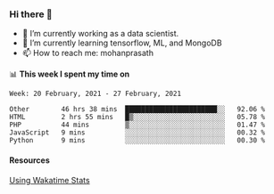### Hi there 👋

- 🔭 I’m currently working as a data scientist.
- 🌱 I’m currently learning tensorflow, ML, and MongoDB
- 📫 How to reach me: mohanprasath

📊 **This week I spent my time on**
<!--START_SECTION:waka-->
```text
Week: 20 February, 2021 - 27 February, 2021

Other        46 hrs 38 mins  ███████████████████████░░   92.06 % 
HTML         2 hrs 55 mins   █▒░░░░░░░░░░░░░░░░░░░░░░░   05.78 % 
PHP          44 mins         ▒░░░░░░░░░░░░░░░░░░░░░░░░   01.47 % 
JavaScript   9 mins          ░░░░░░░░░░░░░░░░░░░░░░░░░   00.32 % 
Python       9 mins          ░░░░░░░░░░░░░░░░░░░░░░░░░   00.30 % 
```
<!--END_SECTION:waka-->

#### Resources
[Using Wakatime Stats](https://github.com/marketplace/actions/waka-readme)
